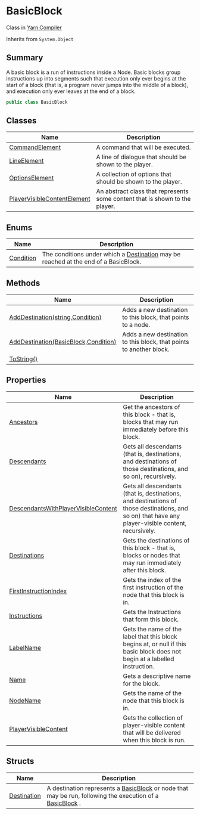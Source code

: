 # BasicBlock

Class in [Yarn.Compiler](yarn.compiler.md)

Inherits from `System.Object`

## Summary

A basic block is a run of instructions inside a Node. Basic blocks group instructions up into segments such that execution only ever begins at the start of a block (that is, a program never jumps into the middle of a block), and execution only ever leaves at the end of a block.

```csharp
public class BasicBlock
```

## Classes

| Name                                                                                   | Description                                                                 |
| -------------------------------------------------------------------------------------- | --------------------------------------------------------------------------- |
| [CommandElement](yarn.compiler.basicblock.commandelement.md)                           | A command that will be executed.                                            |
| [LineElement](yarn.compiler.basicblock.lineelement.md)                                 | A line of dialogue that should be shown to the player.                      |
| [OptionsElement](yarn.compiler.basicblock.optionselement.md)                           | A collection of options that should be shown to the player.                 |
| [PlayerVisibleContentElement](yarn.compiler.basicblock.playervisiblecontentelement.md) | An abstract class that represents some content that is shown to the player. |

## Enums

| Name                                               | Description                                                                                                                    |
| -------------------------------------------------- | ------------------------------------------------------------------------------------------------------------------------------ |
| [Condition](yarn.compiler.basicblock.condition.md) | The conditions under which a [Destination](yarn.compiler.basicblock.destination.md) may be reached at the end of a BasicBlock. |

## Methods

| Name                                                                                 | Description                                                         |
| ------------------------------------------------------------------------------------ | ------------------------------------------------------------------- |
| [AddDestination(string,Condition)](yarn.compiler.basicblock.adddestination-2.md)     | Adds a new destination to this block, that points to a node.        |
| [AddDestination(BasicBlock,Condition)](yarn.compiler.basicblock.adddestination-1.md) | Adds a new destination to this block, that points to another block. |
| [ToString()](yarn.compiler.basicblock.tostring.md)                                   |                                                                     |

## Properties

| Name                                                                                                   | Description                                                                                                                                        |
| ------------------------------------------------------------------------------------------------------ | -------------------------------------------------------------------------------------------------------------------------------------------------- |
| [Ancestors](yarn.compiler.basicblock.ancestors.md)                                                     | Get the ancestors of this block - that is, blocks that may run immediately before this block.                                                      |
| [Descendants](yarn.compiler.basicblock.descendants.md)                                                 | Gets all descendants (that is, destinations, and destinations of those destinations, and so on), recursively.                                      |
| [DescendantsWithPlayerVisibleContent](yarn.compiler.basicblock.descendantswithplayervisiblecontent.md) | Gets all descendants (that is, destinations, and destinations of those destinations, and so on) that have any player-visible content, recursively. |
| [Destinations](yarn.compiler.basicblock.destinations.md)                                               | Gets the destinations of this block - that is, blocks or nodes that may run immediately after this block.                                          |
| [FirstInstructionIndex](yarn.compiler.basicblock.firstinstructionindex.md)                             | Gets the index of the first instruction of the node that this block is in.                                                                         |
| [Instructions](yarn.compiler.basicblock.instructions.md)                                               | Gets the Instructions that form this block.                                                                                                        |
| [LabelName](yarn.compiler.basicblock.labelname.md)                                                     | Gets the name of the label that this block begins at, or null if this basic block does not begin at a labelled instruction.                        |
| [Name](yarn.compiler.basicblock.name.md)                                                               | Gets a descriptive name for the block.                                                                                                             |
| [NodeName](yarn.compiler.basicblock.nodename.md)                                                       | Gets the name of the node that this block is in.                                                                                                   |
| [PlayerVisibleContent](yarn.compiler.basicblock.playervisiblecontent.md)                               | Gets the collection of player-visible content that will be delivered when this block is run.                                                       |

## Structs

| Name                                                   | Description                                                                                                                                                            |
| ------------------------------------------------------ | ---------------------------------------------------------------------------------------------------------------------------------------------------------------------- |
| [Destination](yarn.compiler.basicblock.destination.md) | A destination represents a [BasicBlock](yarn.compiler.basicblock.md) or node that may be run, following the execution of a [BasicBlock](yarn.compiler.basicblock.md) . |
